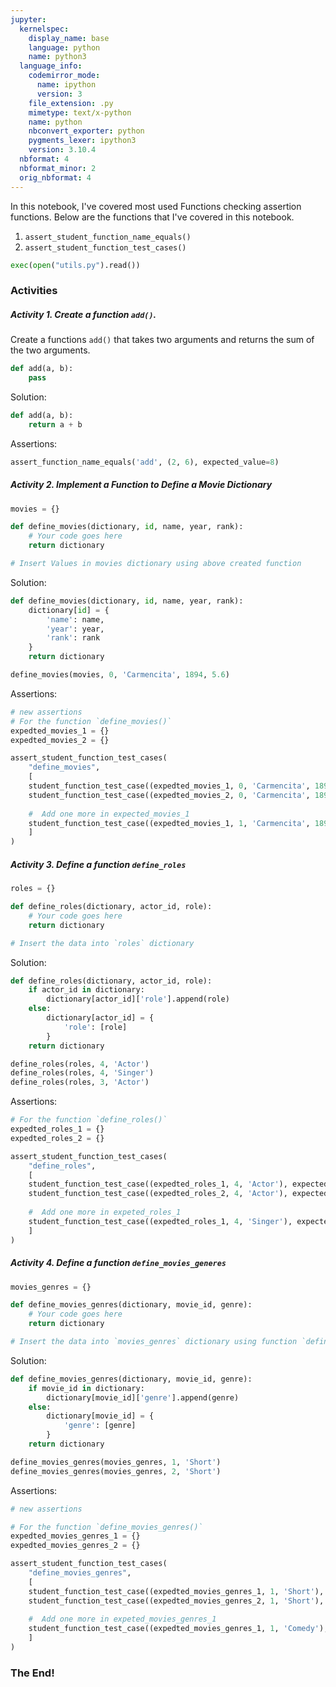 ```yaml
---
jupyter:
  kernelspec:
    display_name: base
    language: python
    name: python3
  language_info:
    codemirror_mode:
      name: ipython
      version: 3
    file_extension: .py
    mimetype: text/x-python
    name: python
    nbconvert_exporter: python
    pygments_lexer: ipython3
    version: 3.10.4
  nbformat: 4
  nbformat_minor: 2
  orig_nbformat: 4
---
```


<div class="cell markdown">

In this notebook, I've covered most used Functions checking assertion
functions. Below are the functions that I've covered in this notebook.

1.  `assert_student_function_name_equals()`
2.  `assert_student_function_test_cases()`

</div>

<div class="cell code">

``` python
exec(open("utils.py").read())
```

</div>

<div class="cell markdown">

### Activities

</div>

<div class="cell markdown">

##### Activity 1. Create a function `add()`.

Create a functions `add()` that takes two arguments and returns the sum
of the two arguments.

</div>

<div class="cell code">

``` python
def add(a, b):
    pass
```

</div>

<div class="cell markdown">

Solution:

</div>

<div class="cell code">

``` python
def add(a, b):
    return a + b
```

</div>

<div class="cell markdown">

Assertions:

</div>

<div class="cell code">

``` python
assert_function_name_equals('add', (2, 6), expected_value=8)
```

</div>

<div class="cell markdown">

##### Activity 2. Implement a Function to Define a Movie Dictionary

</div>

<div class="cell code">

``` python
movies = {}
```

</div>

<div class="cell code">

``` python
def define_movies(dictionary, id, name, year, rank):
    # Your code goes here
    return dictionary
```

</div>

<div class="cell code">

``` python
# Insert Values in movies dictionary using above created function
```

</div>

<div class="cell markdown">

Solution:

</div>

<div class="cell code">

``` python
def define_movies(dictionary, id, name, year, rank):
    dictionary[id] = {
        'name': name,
        'year': year,
        'rank': rank
    }
    return dictionary
```

</div>

<div class="cell code">

``` python
define_movies(movies, 0, 'Carmencita', 1894, 5.6)
```

</div>

<div class="cell markdown">

Assertions:

</div>

<div class="cell code">

``` python
# new assertions
# For the function `define_movies()`
expedted_movies_1 = {}
expedted_movies_2 = {}

assert_student_function_test_cases(
    "define_movies",
    [
    student_function_test_case((expedted_movies_1, 0, 'Carmencita', 1894, 5.6), expected_value={0: {'name': 'Carmencita', 'year': 1894, 'rank': 5.6}}),
    student_function_test_case((expedted_movies_2, 0, 'Carmencita', 1894, 5.6), expected_value={0: {'name': 'Carmencita', 'year': 1894, 'rank': 5.6}}),
     
    #  Add one more in expected_movies_1
    student_function_test_case((expedted_movies_1, 1, 'Carmencita', 1894, 5.6), expected_value={0: {'name': 'Carmencita', 'year': 1894, 'rank': 5.6}, 1: {'name': 'Carmencita', 'year': 1894, 'rank': 5.6}}),
    ]
)
```

</div>

<div class="cell markdown">

##### Activity 3. Define a function `define_roles`

</div>

<div class="cell code">

``` python
roles = {}

def define_roles(dictionary, actor_id, role):
    # Your code goes here
    return dictionary
```

</div>

<div class="cell code">

``` python
# Insert the data into `roles` dictionary
```

</div>

<div class="cell markdown">

Solution:

</div>

<div class="cell code">

``` python
def define_roles(dictionary, actor_id, role):
    if actor_id in dictionary:
        dictionary[actor_id]['role'].append(role)
    else:
        dictionary[actor_id] = {
            'role': [role]
        }
    return dictionary
```

</div>

<div class="cell code">

``` python
define_roles(roles, 4, 'Actor')
define_roles(roles, 4, 'Singer')
define_roles(roles, 3, 'Actor')
```

</div>

<div class="cell markdown">

Assertions:

</div>

<div class="cell code">

``` python
# For the function `define_roles()`
expedted_roles_1 = {}
expedted_roles_2 = {}

assert_student_function_test_cases(
    "define_roles",
    [
    student_function_test_case((expedted_roles_1, 4, 'Actor'), expected_value={4: {'role': ['Actor']}}),
    student_function_test_case((expedted_roles_2, 4, 'Actor'), expected_value={4: {'role': ['Actor']}}),
     
    #  Add one more in expeted_roles_1
    student_function_test_case((expedted_roles_1, 4, 'Singer'), expected_value={4: {'role': ['Actor', 'Singer']}}),
    ]
)
```

</div>

<div class="cell markdown">

##### Activity 4. Define a function `define_movies_generes`

</div>

<div class="cell code">

``` python
movies_genres = {}

def define_movies_genres(dictionary, movie_id, genre):
    # Your code goes here
    return dictionary
```

</div>

<div class="cell code">

``` python
# Insert the data into `movies_genres` dictionary using function `define_movies_genres()`
```

</div>

<div class="cell markdown">

Solution:

</div>

<div class="cell code">

``` python
def define_movies_genres(dictionary, movie_id, genre):
    if movie_id in dictionary:
        dictionary[movie_id]['genre'].append(genre)
    else:
        dictionary[movie_id] = {
            'genre': [genre]
        }
    return dictionary
```

</div>

<div class="cell code">

``` python
define_movies_genres(movies_genres, 1, 'Short')
define_movies_genres(movies_genres, 2, 'Short')
```

</div>

<div class="cell markdown">

Assertions:

</div>

<div class="cell code">

``` python
# new assertions

# For the function `define_movies_genres()`
expedted_movies_genres_1 = {}
expedted_movies_genres_2 = {}

assert_student_function_test_cases(
    "define_movies_genres",
    [
    student_function_test_case((expedted_movies_genres_1, 1, 'Short'), expected_value={1: {'genre': ['Short']}}),
    student_function_test_case((expedted_movies_genres_2, 1, 'Short'), expected_value={1: {'genre': ['Short']}}),
     
    #  Add one more in expeted_movies_genres_1
    student_function_test_case((expedted_movies_genres_1, 1, 'Comedy'), expected_value={1: {'genre': ['Short', 'Comedy']}}),
    ]
)
```

</div>

<div class="cell markdown">

### The End!

</div>
